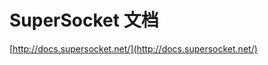SuperSocket 文档
===========================================================
[http://docs.supersocket.net/](http://docs.supersocket.net/)
